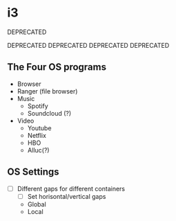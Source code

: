 # i3

DEPRECATED

DEPRECATED
DEPRECATED
DEPRECATED
DEPRECATED

## The Four OS programs
* Browser
* Ranger (file browser)
* Music
	* Spotify
	* Soundcloud (?)
* Video
	* Youtube
	* Netflix
	* HBO
	* Alluc(?)

## OS Settings

* [ ] Different gaps for different containers
	* [ ] Set horisontal/vertical gaps
	* Global
	* Local
